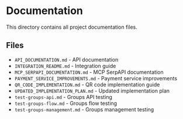 # Documentation

This directory contains all project documentation files.

## Files

- `API_DOCUMENTATION.md` - API documentation
- `INTEGRATION_README.md` - Integration guide
- `MCP_SERPAPI_DOCUMENTATION.md` - MCP SerpAPI documentation
- `PAYMENT_SERVICE_IMPROVEMENTS.md` - Payment service improvements
- `QR_CODE_IMPLEMENTATION.md` - QR code implementation guide
- `UPDATED_IMPLEMENTATION_PLAN.md` - Updated implementation plan
- `test-groups-api.md` - Groups API testing
- `test-groups-flow.md` - Groups flow testing
- `test-groups-management.md` - Groups management testing
